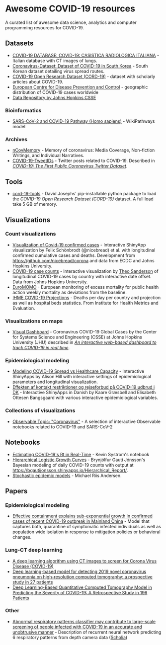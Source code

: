 # Awesome COVID-19 resources
A curated list of awesome data science, analytics and computer programming resources for COVID-19.

## Datasets 
- [COVID-19 DATABASE: COVID-19: CASISTICA RADIOLOGICA ITALIANA](https://www.sirm.org/category/senza-categoria/covid-19/) - Italian database with CT images of lungs.
- [Coronavirus-Dataset: Dataset of COVID-19 in South Korea](https://www.kaggle.com/kimjihoo/coronavirusdataset) - South Korean dataset detailing virus spread routes.
- [COVID-19 Open Research Dataset (CORD-19)](https://pages.semanticscholar.org/coronavirus-research) - dataset with scholarly articles about COVID-19.
- [European Centre for Disease Prevention and Control](https://www.ecdc.europa.eu/en/publications-data/download-todays-data-geographic-distribution-covid-19-cases-worldwide) - geographic distribution of COVID-19 cases worldwide
- [Data Repository by Johns Hopkins CSSE](https://github.com/CSSEGISandData/COVID-19)

### Bioinformatics
- [SARS-CoV-2 and COVID-19 Pathway (Homo sapiens)](https://www.wikipathways.org/index.php/Pathway:WP4846) - WikiPathways model

### Archives
- [nCovMemory](https://github.com/2019ncovmemory/nCovMemory) - Memory of coronavirus: Media Coverage, Non-fiction Writings, and Individual Narratives.
- [COVID-19-TweetIDs](https://github.com/echen102/COVID-19-TweetIDs) - Twitter posts related to COVID-19. Described in *[COVID-19: The First Public Coronavirus Twitter Dataset](https://arxiv.org/abs/2003.07372)*.

## Tools 
- [cord-19-tools](https://pypi.org/project/cord-19-tools/) - David Josephs' pip-installable python package to load the *COVID-19 Open Research Dataset (CORD-19)* dataset. A full load take 5 GB of memory.

## Visualizations

### Count visualizations 
- [Visualization of Covid-19 confirmed cases](http://shinyapps.org/apps/corona/) - Interactive ShinyApp visualization by Felix Schönbrodt (@nicebread) et al. with longitudinal confirmed cumulative cases and deaths. Development from https://github.com/nicebread/corona and data from ECDC and Johns Hopkins University.
- [COVID-19 case counts](https://covid-stats.theo.io/dashboard_draggable.php) - Interactive visualization by [Theo Sanderson](https://twitter.com/theosanderson) of longitudinal COVID-19 cases by country with interactive date offset. Data from Johns Hopkins University.
- [EuroMOMO](https://www.euromomo.eu/graphs-and-maps) - European monitoring of excess mortality for public health action weekly mortality as deviations from the baseline.
- [IHME COVID-19 Projections](https://covid19.healthdata.org) - Deaths per day per country and projection as well as hospital beds statistics. From Institute for Health Metrics and Evaluation.

### Visualizations on maps
- [Visual Dashboard](https://www.arcgis.com/apps/opsdashboard/index.html#/bda7594740fd40299423467b48e9ecf6) - Coronavirus COVID-19 Global Cases by the Center for Systems Science and Engineering (CSSE) at Johns Hopkins University (JHU) described in *[An interactive web-based dashboard to track COVID-19 in real time](https://www.thelancet.com/journals/laninf/article/PIIS1473-3099(20)30120-1/fulltext)*.

### Epidemiological modeling
- [Modeling COVID-19 Spread vs Healthcare Capacity](https://alhill.shinyapps.io/COVID19seir/) - Interactive ShinyApps by Alison Hill with interactive settings of epidemiological parameters and longitudinal visualization.
- [Effekten af kontakt restriktioner og rejseforbud på COVID-19 udbrud i DK](https://kagr.shinyapps.io/COVID19/) - Interactive ShinyApps in Danish by Kaare Græsbøll and Elisabeth Ottesen Bangsgaard with various interactive epidemiological variables.

### Collections of visualizations
- [Observable Topic: "Coronavirus"](https://observablehq.com/collection/@observablehq/coronavirus) - A selection of interactive Observable notebooks related to COVID-19 and SARS-CoV-2

## Notebooks
- [Estimating COVID-19's Rt in Real-Time](https://github.com/k-sys/covid-19/blob/master/Realtime%20R0.ipynb) - Kevin Systrom's notebook
- [Hierarchical Logistic Growth Curves](https://rpubs.com/bgautijonsson/588811) - Brynjólfur Gauti Jónsson's Bayesian modeling of daily COVID-19 counts with output at https://bgautijonsson.shinyapps.io/Hierarchical_Report/.
- [Stochastic epidemic models](https://github.com/MichaelRiis/stochastic_epidemic_models/blob/master/SIR.ipynb) - Michael Riis Andersen. 

## Papers 
### Epidemiological modeling
- [Effective containment explains sub-exponential growth in confirmed cases of recent COVID-19 outbreak in Mainland China](https://arxiv.org/abs/2002.07572) - Model that captures both, quarantine of symptomatic infected individuals as well as population wide isolation in response to mitigation policies or behavioral changes.

### Lung-CT deep learning
- [A deep learning algorithm using CT images to screen for Corona Virus Disease (COVID-19)](https://www.medrxiv.org/content/10.1101/2020.02.14.20023028v3)
- [Deep learning-based model for detecting 2019 novel coronavirus pneumonia on high-resolution computed tomography: a prospective study in 27 patients](https://www.medrxiv.org/content/10.1101/2020.02.25.20021568v2)
- [Deep Learning-Based Quantitative Computed Tomography Model in Predicting the Severity of COVID-19: A Retrospective Study in 196 Patients](https://papers.ssrn.com/sol3/papers.cfm?abstract_id=3546089)

### Other 
- [Abnormal respiratory patterns classifier may contribute to large-scale screening of people infected with COVID-19 in an accurate and unobtrusive manner](https://arxiv.org/abs/2002.05534) - Description of recurrent neural network predicting 6 respiratory patterns from depth camera data ([Scholia](https://tools.wmflabs.org/scholia/Q87745200))
